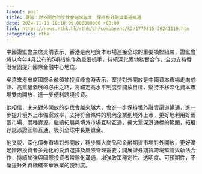 ```yaml
---
layout: post
title: 吳清：對外開放的步伐會越來越大　保持境外融資渠道暢通
date: 2024-11-19 10:10:09.000000000 +08:00
link: https://news.rthk.hk/rthk/ch/component/k2/1779815-20241119.htm
categories: rthk
---
```


中國證監會主席吳清表示，香港是內地資本市場連接全球的重要橋樑紐帶，證監會將以今年4月公布的5項措施作為重要抓手，持續深化兩地務實合作，全力支持香港鞏固提升國際金融中心地位。

吳清來港出席國際金融領袖投資峰會時表示，堅持對外開放是中國資本市場走向成熟、高質量發展的必由之路，將錨定高水平制度型開放目標，堅持不移深化資本市場雙向開放，進一步便利跨境投資。

他相信，未來對外開放的步伐會越來越大，會進一步保持境外融資渠道暢通，進一步提升境外上市備案效率，支持符合條件的境內企業到境外上市，更好地利用好兩個市場、兩種資源。繼續拓展與境外市場互聯互通，擴大滬深港通標的範圍，拓展存託憑證互聯互通，吸引全球中長期資金。

他又說，深化債券市場對外開放，穩步擴大商品和金融期貨市場對外開放，更好滿足國際投資者多元化的投資選擇及風險管理需要；開展證券期貨跨境監管與執法合作，持續加強與國際投資者常態化溝通，增強政策穩定性、透明度、可預期性，不斷提升外資機構來華展業的便利度。
